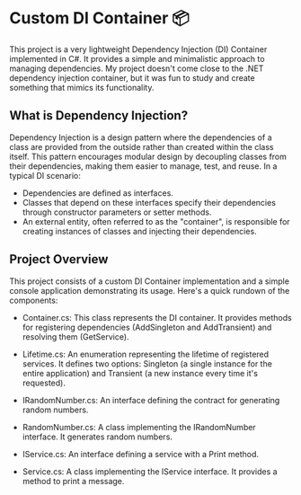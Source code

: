 # Custom DI Container 📦

This project is a very lightweight Dependency Injection (DI) Container implemented in C#. It provides a simple and minimalistic approach to managing dependencies. My project doesn't come close to the .NET dependency injection container, but it was fun to study and create something that mimics its functionality. 

## What is Dependency Injection?
Dependency Injection is a design pattern where the dependencies of a class are provided from the outside rather than created within the class itself. This pattern encourages modular design by decoupling classes from their dependencies, making them easier to manage, test, and reuse.
In a typical DI scenario:

- Dependencies are defined as interfaces.
- Classes that depend on these interfaces specify their dependencies through constructor parameters or setter methods.
- An external entity, often referred to as the "container", is responsible for creating instances of classes and injecting their dependencies.

## Project Overview
This project consists of a custom DI Container implementation and a simple console application demonstrating its usage. Here's a quick rundown of the components:

- Container.cs: This class represents the DI container. It provides methods for registering dependencies (AddSingleton and AddTransient) and resolving them (GetService).

- Lifetime.cs: An enumeration representing the lifetime of registered services. It defines two options: Singleton (a single instance for the entire application) and Transient (a new instance every time it's requested).

- IRandomNumber.cs: An interface defining the contract for generating random numbers.

- RandomNumber.cs: A class implementing the IRandomNumber interface. It generates random numbers.

- IService.cs: An interface defining a service with a Print method.

- Service.cs: A class implementing the IService interface. It provides a method to print a message.
